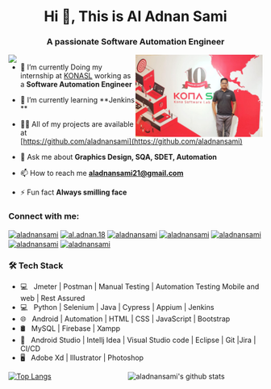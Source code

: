 <h1 align="center">Hi 👋, This is Al Adnan Sami</h1>
<h3 align="center">A passionate Software Automation Engineer </h3>
<img align="right" alt="img" src="https://github.com/aladnansami/Internship-MID-Presentation/blob/main/WhatsApp%20Image%202022-07-02%20at%205.32.59%20PM.jpeg" width="50%" height="auto" />
	<img width="50%" align="right" src="https://github-readme-stats.vercel.app/api?username=aladnansami&show_icons=true&hide_border=true" />


- 🔭 I’m currently Doing my internship at <a href="https://konasl.com/">KONASL</a> working as a **Software Automation Engineer**

- 🌱 I’m currently learning **Jenkins **

- 👨‍💻 All of my projects are available at [https://github.com/aladnansami](https://github.com/aladnansami)

- 💬 Ask me about **Graphics Design, SQA, SDET, Automation**

- 📫 How to reach me **aladnansami21@gmail.com**

- ⚡ Fun fact **Always smilling face**

<h3 align="left">Connect with me:</h3>
<p align="left">
<a href="https://twitter.com/aladnansami" target="blank"><img align="center" src="https://raw.githubusercontent.com/rahuldkjain/github-profile-readme-generator/master/src/images/icons/Social/twitter.svg" alt="aladnansami" height="30" width="40" /></a>
<a href="https://fb.com/al.adnan.18" target="blank"><img align="center" src="https://raw.githubusercontent.com/rahuldkjain/github-profile-readme-generator/master/src/images/icons/Social/facebook.svg" alt="al.adnan.18" height="30" width="40" /></a>
<a href="https://instagram.com/aladnansami" target="blank"><img align="center" src="https://raw.githubusercontent.com/rahuldkjain/github-profile-readme-generator/master/src/images/icons/Social/instagram.svg" alt="aladnansami" height="30" width="40" /></a>
<a href="https://www.behance.net/aladnansami" target="blank"><img align="center" src="https://raw.githubusercontent.com/rahuldkjain/github-profile-readme-generator/master/src/images/icons/Social/behance.svg" alt="aladnansami" height="30" width="40" /></a>
<a href="https://www.youtube.com/c/aladnansami" target="blank"><img align="center" src="https://raw.githubusercontent.com/rahuldkjain/github-profile-readme-generator/master/src/images/icons/Social/youtube.svg" alt="aladnansami" height="30" width="40" /></a>
<a href="https://codeforces.com/profile/aladnansami" target="blank"><img align="center" src="https://raw.githubusercontent.com/rahuldkjain/github-profile-readme-generator/master/src/images/icons/Social/codeforces.svg" alt="aladnansami" height="30" width="40" /></a>
<a href="https://www.hackerearth.com/aladnansami" target="blank"><img align="center" src="https://raw.githubusercontent.com/rahuldkjain/github-profile-readme-generator/master/src/images/icons/Social/hackerearth.svg" alt="aladnansami" height="30" width="40" /></a>
</p>

<h3>🛠 Tech Stack</h3>

- 💻 &nbsp; Jmeter | Postman | Manual Testing | Automation Testing Mobile and web | Rest Assured
- 💻 &nbsp; Python | Selenium | Java | Cypress | Appium | Jenkins
- 🌐 &nbsp; Android | Automation | HTML | CSS | JavaScript | Bootstrap 
- 🛢 &nbsp; MySQL | Firebase | Xampp
- 🔧 &nbsp; Android Studio | Intellj Idea | Visual Studio code | Eclipse | Git |Jira | CI/CD
- 🖥 &nbsp; Adobe Xd | Illustrator | Photoshop 

[![Top Langs](https://github-readme-stats.vercel.app/api/top-langs/?username=aladnansami&layout=compact&text_color=daf7dc&bg_color=151515)](https://github.com/aladnansami/github-readme-stats)
<img align="right" src="https://github-readme-streak-stats.herokuapp.com/?user=aladnansami&theme=default" width="53%" height="auto" alt="aladnansami's github stats"/>





